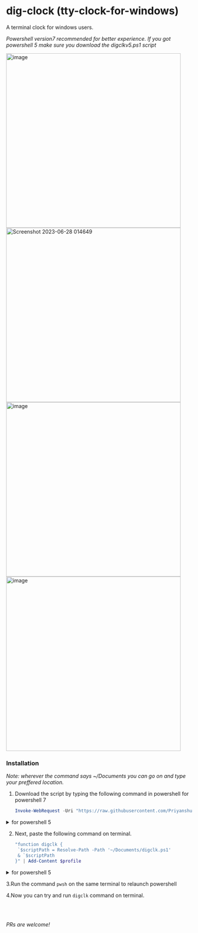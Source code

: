 # dig-clock (tty-clock-for-windows)
A terminal clock for windows users.

*Powershell version7 recommended for better experience. If you got powershell 5 make sure you download the digclkv5.ps1 script*

<img width="472" alt="image" src="https://github.com/Priyanshu-1012/dig-clock/assets/39450902/be2c7c93-9a06-423a-9cf9-113e36aaea86">

<br>

<img width="472" alt="Screenshot 2023-06-28 014649" src="https://github.com/Priyanshu-1012/dig-clock/assets/39450902/fad5bb44-a1e8-424a-8230-9529b6a03385">
<br>
<img width="472" alt="image" src="https://github.com/Priyanshu-1012/dig-clock/assets/39450902/63adfb44-74b6-4acc-8a37-d46ec70ae6d3">

<br>
<img width="472" alt="image" src="https://github.com/Priyanshu-1012/dig-clock/assets/39450902/66a2ac5a-81c6-450e-bd6e-5a0fc647de0b">
<br>

### Installation

_Note: wherever the command says ~/Documents you can go on and type your preffered location._

1. Download the script by typing the following command in powershell
   for powershell 7
   ```powershell
   Invoke-WebRequest -Uri "https://raw.githubusercontent.com/Priyanshu-1012/dig-clock/master/digclk.ps1" | Select-Object -ExpandProperty Content | Out-File -FilePath ~/Documents/digclk.ps1 -Encoding UTF8
   ```
   
<details>
<summary>for powershell 5</summary>
<br>
    
```powershell
   Invoke-WebRequest -Uri "https://raw.githubusercontent.com/Priyanshu-1012/dig-clock/master/digclkv5.ps1" | Select-Object -ExpandProperty Content | Out-File -FilePath ~/Documents/digclkv5.ps1 -Encoding UTF8
   ```

</details>
   
   
2. Next, paste the following command on terminal.
   ```powershell
   "function digclk {
    `$scriptPath = Resolve-Path -Path '~/Documents/digclk.ps1'
    & `$scriptPath
   }" | Add-Content $profile
   ```
   
<details>
<summary>for powershell 5</summary>
<br>

   ```powershell
   "function digclk {
    `$scriptPath = Resolve-Path -Path '~/Documents/digclkv5.ps1'
    & `$scriptPath
   }" | Add-Content $profile
   ```
</details>
   
3.Run the command ```pwsh``` on the same terminal to relaunch powershell

4.Now you can try and run ```digclk``` command on terminal.

<br>
<br>

_PRs are welcome!_
